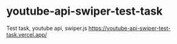 # youtube-api-swiper-test-task
Test task, youtube api, swiper.js
https://youtube-api-swiper-test-task.vercel.app/
